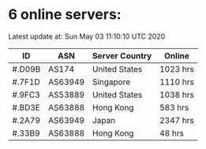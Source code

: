 # 6 online servers:

Latest update at: Sun May 03 11:10:10 UTC 2020

| ID | ASN | Server Country | Online |
| -- | --- | -------------- | ------ |
| #.D09B | AS174 | United States | 1023 hrs |
| #.7F1D | AS63949 | Singapore | 1110 hrs |
| #.9FC3 | AS53889 | United States | 1038 hrs |
| #.BD3E | AS63888 | Hong Kong | 583 hrs |
| #.2A79 | AS63949 | Japan | 2347 hrs |
| #.33B9 | AS63888 | Hong Kong | 48 hrs |

